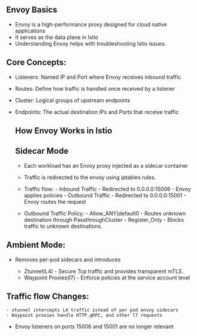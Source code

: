 
## Envoy Basics

- Envoy is a high-performance proxy designed for cloud native applications
- It serves as the data plane in Istio
- Understanding Envoy helps with troubleshooting Istio issues.



## Core Concepts:

- Listeners: Named IP and Port where Envoy receives inbound traffic
- Routes: Define how traffic is handled once received by a listener
- Cluster: Logical groups of upstream endpoints
- Endpoints: The actual destination IPs and Ports that receive traffic


  ## How Envoy Works in Istio

  ## Sidecar Mode

  - Each workload has an Envoy proxy injected as a sidecar container
  - Traffic is redirected to the envoy using iptables rules.
  - Traffic flow:
        - Inbound Traffic - Redirected to 0.0.0.0:15006 - Envoy applies policies
        - Outbound Traffic - Redirected to 0.0.0.0:15001 - Envoy routes the request

  - Outbound Traffic Policy:
        - Allow_ANY(default0 - Routes unknown destination through PassthroughCluster
        - Register_Only - Blocks traffic to unknown destinations.


 
 ## Ambient Mode:
 - Removes per-pod sidecars and introduces

     -  Ztunnel(L4) - Secure Tcp traffic and provides transparent mTLS.
     -  Waypoint Proxies(l7) - Enforce policies at the service account level


## Traffic flow Changes:
    - ztunnel intercepts L4 traffic istead of per pod envoy sidecars
    - Waypoint proxies handle HTTP,gRPC, and other l7 requests

 - Envoy listeners on ports 15006 and 15001 are no longer relevant   











     











    
        
